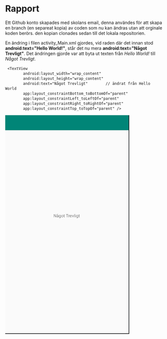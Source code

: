 # Rapport

Ett Github konto skapades med skolans email, denna användes för att skapa en branch (en separeat kopia) av coden som
nu kan ändras utan att orginale koden berörs. den kopian clonades sedan till det lokala repositorien.

En ändring i filen activity_Main.xml gjordes, vid raden där det innan stod __android:text="Hello World!"__, står det nu mera __android:text="Något Trevligt"__.
Det ändringen gjorde var att byta ut texten från *Hello World!* till *Något Trevligt*.



```
 <TextView
        android:layout_width="wrap_content"
        android:layout_height="wrap_content"
        android:text="Något Trevligt"        // ändrat från Hello World
        app:layout_constraintBottom_toBottomOf="parent"
        app:layout_constraintLeft_toLeftOf="parent"
        app:layout_constraintRight_toRightOf="parent"
        app:layout_constraintTop_toTopOf="parent" />
```

![](labbrapport1.jpg)


